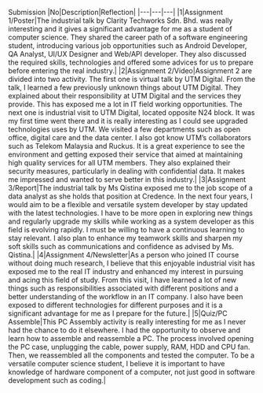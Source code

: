 Submission
|No|Description|Reflection|
|---|---|---|
|1|Assignment 1/Poster|The industrial talk by Clarity Techworks Sdn. Bhd. was really interesting and it gives a significant advantage for me as a student of computer science. They shared the career path of a software engineering student, introducing various job opportunities such as Android Developer, QA Analyst, UI/UX Designer and Web/API developer. They also discussed the required skills, technologies and offered some advices for us to prepare before entering the real industry.|
|2|Assignment 2/Video|Assignment 2 are divided into two activity. The first one is virtual talk by UTM Digital. From the talk, I learned a few previously unknown things about UTM Digital. They explained about their responsibility at UTM Digital and the services they provide. This has exposed me a lot in IT field working opportunities. The next one is industrial visit to UTM Digital, located opposite N24 block. It was my first time went there and it is really interesting as I could see upgraded technologies uses by UTM. We visited a few departments such as open office, digital care and the data center. I also got know UTM’s collaborators such as Telekom Malaysia and Ruckus. It is a great experience to see the environment and getting exposed their service that aimed at maintaining high quality services for all UTM members. They also explained their security measures, particularly in dealing with confidential data. It makes me impressed and wanted to serve better in this industry.|
|3|Assignment 3/Report|The industrial talk by Ms Qistina exposed me to the job scope of a data analyst as she holds that position at Credence. In the next four years, I would aim to be a flexible and versatile system developer by stay updated with the latest technologies. I have to be more open in exploring new things and regularly upgrade my skills while working as a system developer as this field is evolving rapidly. I must be willing to have a continuous learning to stay relevant. I also plan to enhance my teamwork skills and sharpen my soft skills such as communications and confidence as advised by Ms. Qistina.|
|4|Assignment 4/Newsletter|As a person who joined IT course without doing much research, I believe that this enjoyable industrial visit has exposed me to the real IT industry and enhanced my interest in pursuing and acing this field of study. From this visit, I have learned a lot of new things such as responsibilities associated with different positions and a better understanding of the workflow in an IT company. I also have been exposed to different technologies for different purposes and it is a significant advantage for me as I prepare for the future.|
|5|Quiz/PC Assemble|This PC Assembly activity is really interesting for me as I never had the chance to do it elsewhere. I had the opportunity to observe and learn how to assemble and reassemble a PC. The process involved opening the PC case, unplugging the cable, power supply, RAM, HDD and CPU fan. Then, we reassembled all the components and tested the computer. To be a versatile computer science student, I believe it is important to have knowledge of hardware component of a computer, not just good in software development such as coding.|
